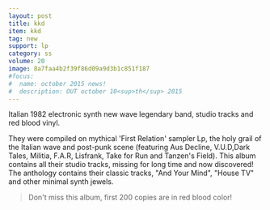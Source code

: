 ```yaml
---
layout: post
title: kkd
item: kkd
tag: new
support: lp
category: ss
volume: 20
image: 8a7faa4b2f39f86d09a9d3b1c851f187
#focus:
#  name: october 2015 news!
#  description: OUT october 10<sup>th</sup> 2015
---
```


Italian 1982 electronic synth new wave legendary band, studio tracks and red blood vinyl.

They were compiled on mythical 'First Relation' sampler Lp, the holy grail of the Italian wave and post-punk scene (featuring Aus Decline, V.U.D,Dark Tales, Militia, F.A.R, Lisfrank, Take for Run and Tanzen's Field).
This album contains all their studio tracks, missing for long time and now discovered! The anthology contains their classic tracks, "And Your Mind", "House TV" and other minimal synth jewels.

> Don't miss this album, first 200 copies are in red blood color!
